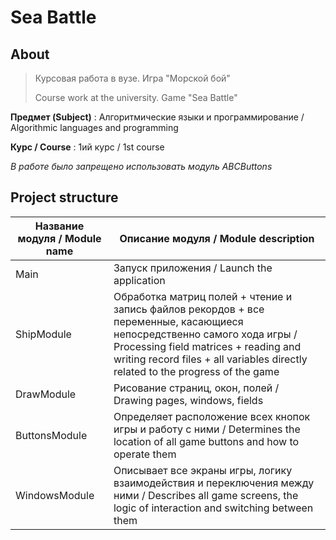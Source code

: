 # Sea Battle

## About

> Курсовая работа в вузе. Игра "Морской бой"
>
> Course work at the university. Game "Sea Battle"

**Предмет (Subject)** :  Алгоритмические языки и программирование / Algorithmic languages ​​and programming

**Курс / Course** : 1ий курс / 1st course

_В работе было запрещено использовать модуль ABCButtons_

## Project structure

Название модуля / Module name  | Описание модуля / Module description
----------------|----------------------
Main | Запуск приложения / Launch the application
ShipModule | Обработка матриц полей + чтение и запись файлов рекордов + все переменные, касающиеся непосредственно самого хода игры / Processing field matrices + reading and writing record files + all variables directly related to the progress of the game
DrawModule | Рисование страниц, окон, полей / Drawing pages, windows, fields
ButtonsModule | Определяет расположение всех кнопок игры и работу с ними / Determines the location of all game buttons and how to operate them
WindowsModule | Описывает все экраны игры, логику взаимодействия и переключения между ними / Describes all game screens, the logic of interaction and switching between them

